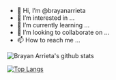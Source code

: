 - 👋 Hi, I’m @brayanarrieta
- 👀 I’m interested in ...
- 🌱 I’m currently learning ...
- 💞️ I’m looking to collaborate on ...
- 📫 How to reach me ...

<!---
brayanarrieta/brayanarrieta is a ✨ special ✨ repository because its `README.md` (this file) appears on your GitHub profile.
You can click the Preview link to take a look at your changes.
--->

![Brayan Arrieta's github stats](https://github-readme-stats.vercel.app/api?username=brayanarrieta)

[![Top Langs](https://github-readme-stats.vercel.app/api/top-langs/?username=brayanarrieta)](https://github.com/brayanarrieta/github-readme-stats)

